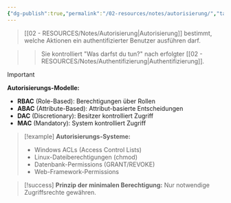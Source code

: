 ```yaml
---
{"dg-publish":true,"permalink":"/02-resources/notes/autorisierung/","tags":["sicherheit/zugriff","berechtigungen/kontrolle"],"noteIcon":"","updated":"2025-09-16T23:41:26.000+02:00"}
---
```



>[[02 - RESOURCES/Notes/Autorisierung\|Autorisierung]] bestimmt, welche Aktionen ein authentifizierter Benutzer ausführen darf.

>>Sie kontrolliert "Was darfst du tun?" nach erfolgter [[02 - RESOURCES/Notes/Authentifizierung\|Authentifizierung]].

>[!important] 
>**Autorisierungs-Modelle:**
>- **RBAC** (Role-Based): Berechtigungen über Rollen
>- **ABAC** (Attribute-Based): Attribut-basierte Entscheidungen
>- **DAC** (Discretionary): Besitzer kontrolliert Zugriff
>- **MAC** (Mandatory): System kontrolliert Zugriff

>[!example] 
>**Autorisierungs-Systeme:**
>- Windows ACLs (Access Control Lists)
>- Linux-Dateiberechtigungen (chmod)
>- Datenbank-Permissions (GRANT/REVOKE)
>- Web-Framework-Permissions

>[!success] 
>**Prinzip der minimalen Berechtigung:** Nur notwendige Zugriffsrechte gewähren.